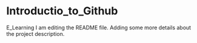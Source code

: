 # Introductio_to_Github
E_Learning
I am editing the README file. Adding some more details about the project description.

